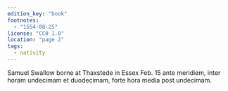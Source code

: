 ```yaml
---
edition_key: "book"
footnotes:
  - "1554-08-25"
license: "CC0 1.0"
location: "page 2"
tags:
  - nativity
---
```

Samuel Swallow borne at Thaxstede in Essex Feb. 15
ante meridiem, inter horam undecimam et duodecimam, forte hora
media post undecimam.
